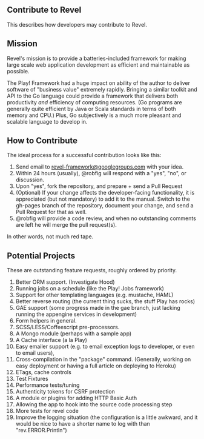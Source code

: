 ## Contribute to Revel

This describes how developers may contribute to Revel.

## Mission

Revel's mission is to provide a batteries-included framework for making large
scale web application development as efficient and maintainable as possible.

The Play! Framework had a huge impact on ability of the author to deliver
software of "business value" extremely rapidly.  Bringing a similar toolkit and
API to the Go language could provide a framework that delivers both productivity
*and* efficiency of computing resources.  (Go programs are generally quite
efficient by Java or Scala standards in terms of both memory and CPU.)  Plus, Go
subjectively is a much more pleasant and scalable language to develop in.

## How to Contribute

The ideal process for a successful contribution looks like this:

1. Send email to revel-framework@googlegroups.com with your idea.
2. Within 24 hours (usually), @robfig will respond with a "yes", "no", or discussion.
3. Upon "yes", fork the repository, and prepare + send a Pull Request
4. (Optional) If your change affects the developer-facing functionality, it is appreciated (but not mandatory) to add it to the manual.  Switch to the gh-pages branch of the repository, document your change, and send a Pull Request for that as well.
5. @robfig will provide a code review, and when no outstanding comments are left he will merge the pull request(s).

In other words, not much red tape.

## Potential Projects

These are outstanding feature requests, roughly ordered by priority.

1.  Better ORM support.  (Investigate Hood)
1.	Running jobs on a schedule (like the Play! Jobs framework)
2.	Support for other templating languages (e.g. mustache, HAML)
6.	Better reverse routing (the current thing sucks, the stuff Play has rocks)
4.	GAE support (some progress made in the gae branch, just lacking running the appengine services in development)
3.  Form helpers in general.
5. SCSS/LESS/Coffeescript pre-processors.
5.	A Mongo module (perhaps with a sample app)
8.	A Cache interface (a la Play)
9.	Easy emailer support (e.g. to email exception logs to developer, or even to email users),
10.	Cross-compilation in the "package" command. (Generally, working on easy deployment or having a full article on deploying to Heroku)
11.	ETags, cache controls
12.	Test Fixtures
3.	Performance tests/tuning
13.	Authenticity tokens for CSRF protection
14.	A module or plugins for adding HTTP Basic Auth
7.	Allowing the app to hook into the source code processing step
15.	More tests for revel code
16.	Improve the logging situation (the configuration is a little awkward, and it would be nice to have a shorter name to log with than "rev.ERROR.Println")
